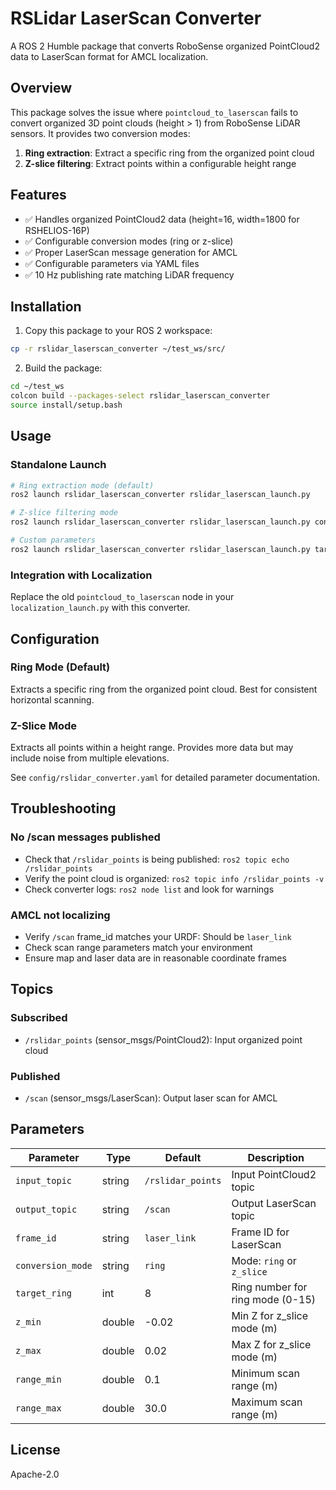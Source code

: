 # RSLidar LaserScan Converter

A ROS 2 Humble package that converts RoboSense organized PointCloud2 data to LaserScan format for AMCL localization.

## Overview

This package solves the issue where `pointcloud_to_laserscan` fails to convert organized 3D point clouds (height > 1) from RoboSense LiDAR sensors. It provides two conversion modes:

1. **Ring extraction**: Extract a specific ring from the organized point cloud
2. **Z-slice filtering**: Extract points within a configurable height range

## Features

- ✅ Handles organized PointCloud2 data (height=16, width=1800 for RSHELIOS-16P)
- ✅ Configurable conversion modes (ring or z-slice)
- ✅ Proper LaserScan message generation for AMCL
- ✅ Configurable parameters via YAML files
- ✅ 10 Hz publishing rate matching LiDAR frequency

## Installation

1. Copy this package to your ROS 2 workspace:
```bash
cp -r rslidar_laserscan_converter ~/test_ws/src/
```

2. Build the package:
```bash
cd ~/test_ws
colcon build --packages-select rslidar_laserscan_converter
source install/setup.bash
```

## Usage

### Standalone Launch

```bash
# Ring extraction mode (default)
ros2 launch rslidar_laserscan_converter rslidar_laserscan_launch.py

# Z-slice filtering mode
ros2 launch rslidar_laserscan_converter rslidar_laserscan_launch.py config_file:=config/z_slice_mode.yaml

# Custom parameters
ros2 launch rslidar_laserscan_converter rslidar_laserscan_launch.py target_ring:=10 conversion_mode:=ring
```

### Integration with Localization

Replace the old `pointcloud_to_laserscan` node in your `localization_launch.py` with this converter.

## Configuration

### Ring Mode (Default)
Extracts a specific ring from the organized point cloud. Best for consistent horizontal scanning.

### Z-Slice Mode
Extracts all points within a height range. Provides more data but may include noise from multiple elevations.

See `config/rslidar_converter.yaml` for detailed parameter documentation.

## Troubleshooting

### No /scan messages published
- Check that `/rslidar_points` is being published: `ros2 topic echo /rslidar_points`
- Verify the point cloud is organized: `ros2 topic info /rslidar_points -v`
- Check converter logs: `ros2 node list` and look for warnings

### AMCL not localizing
- Verify `/scan` frame_id matches your URDF: Should be `laser_link`
- Check scan range parameters match your environment
- Ensure map and laser data are in reasonable coordinate frames

## Topics

### Subscribed
- `/rslidar_points` (sensor_msgs/PointCloud2): Input organized point cloud

### Published
- `/scan` (sensor_msgs/LaserScan): Output laser scan for AMCL

## Parameters

| Parameter | Type | Default | Description |
|-----------|------|---------|-------------|
| `input_topic` | string | `/rslidar_points` | Input PointCloud2 topic |
| `output_topic` | string | `/scan` | Output LaserScan topic |
| `frame_id` | string | `laser_link` | Frame ID for LaserScan |
| `conversion_mode` | string | `ring` | Mode: `ring` or `z_slice` |
| `target_ring` | int | 8 | Ring number for ring mode (0-15) |
| `z_min` | double | -0.02 | Min Z for z_slice mode (m) |
| `z_max` | double | 0.02 | Max Z for z_slice mode (m) |
| `range_min` | double | 0.1 | Minimum scan range (m) |
| `range_max` | double | 30.0 | Maximum scan range (m) |

## License

Apache-2.0